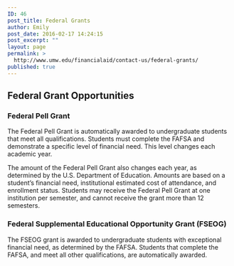 ```yaml
---
ID: 46
post_title: Federal Grants
author: Emily
post_date: 2016-02-17 14:24:15
post_excerpt: ""
layout: page
permalink: >
  http://www.umw.edu/financialaid/contact-us/federal-grants/
published: true
---
```

<h2>Federal Grant Opportunities</h2>
<h3>Federal Pell Grant</h3>
The Federal Pell Grant is automatically awarded to undergraduate students that meet all qualifications. Students must complete the FAFSA and demonstrate a specific level of financial need. This level changes each academic year.

The amount of the Federal Pell Grant also changes each year, as determined by the U.S. Department of Education. Amounts are based on a student’s financial need, institutional estimated cost of attendance, and enrollment status. Students may receive the Federal Pell Grant at one institution per semester, and cannot receive the grant more than 12 semesters.
<h3>Federal Supplemental Educational Opportunity Grant (FSEOG)</h3>
The FSEOG grant is awarded to undergraduate students with exceptional financial need, as determined by the FAFSA. Students that complete the FAFSA, and meet all other qualifications, are automatically awarded.